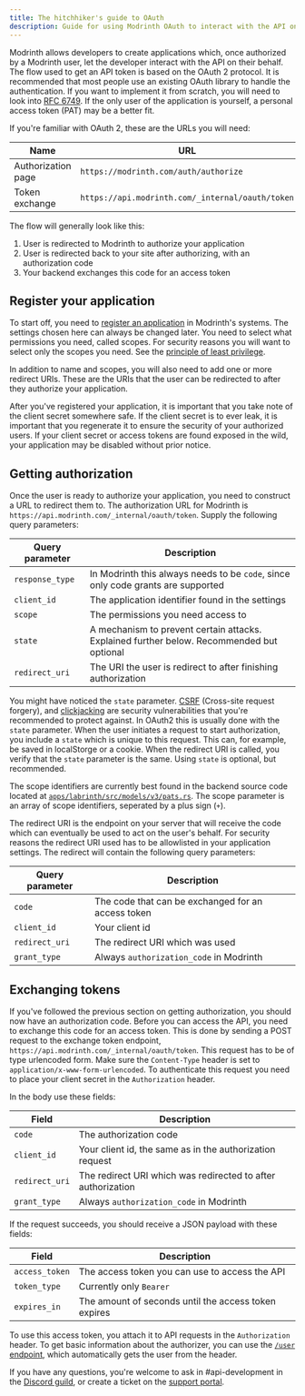 ```yaml
---
title: The hitchhiker's guide to OAuth
description: Guide for using Modrinth OAuth to interact with the API on users' behalf.
---
```


Modrinth allows developers to create applications which, once authorized by a Modrinth user, let the developer interact with the API on their behalf. The flow used to get an API token is based on the OAuth 2 protocol. It is recommended that most people use an existing OAuth library to handle the authentication. If you want to implement it from scratch, you will need to look into [RFC 6749]. If the only user of the application is yourself, a personal access token (PAT) may be a better fit.

If you're familiar with OAuth 2, these are the URLs you will need:

| Name               | URL                                              |
|--------------------|--------------------------------------------------|
| Authorization page | `https://modrinth.com/auth/authorize`            |
| Token exchange     | `https://api.modrinth.com/_internal/oauth/token` |

The flow will generally look like this:

1. User is redirected to Modrinth to authorize your application
2. User is redirected back to your site after authorizing, with an authorization code
3. Your backend exchanges this code for an access token

## Register your application

To start off, you need to [register an application] in Modrinth's systems. The settings chosen here can always be changed later. You need to select what permissions you need, called scopes. For security reasons you will want to select only the scopes you need. See the [principle of least privilege].

In addition to name and scopes, you will also need to add one or more redirect URIs. These are the URIs that the user can be redirected to after they authorize your application.

After you've registered your application, it is important that you take note of the client secret somewhere safe. If the client secret is to ever leak, it is important that you regenerate it to ensure the security of your authorized users. If your client secret or access tokens are found exposed in the wild, your application may be disabled without prior notice.

## Getting authorization

Once the user is ready to authorize your application, you need to construct a URL to redirect them to. The authorization URL for Modrinth is `https://api.modrinth.com/_internal/oauth/token`. Supply the following query parameters:

| Query parameter | Description                                                                               |
|-----------------|-------------------------------------------------------------------------------------------|
| `response_type` | In Modrinth this always needs to be `code`, since only code grants are supported          |
| `client_id`     | The application identifier found in the settings                                          |
| `scope`         | The permissions you need access to                                                        |
| `state`         | A mechanism to prevent certain attacks. Explained further below. Recommended but optional |
| `redirect_uri`  | The URI the user is redirect to after finishing authorization                             |

You might have noticed the `state` parameter. [CSRF] (Cross-site request forgery), and [clickjacking] are security vulnerabilities that you're recommended to protect against. In OAuth2 this is usually done with the `state` parameter. When the user initiates a request to start authorization, you include a `state` which is unique to this request. This can, for example, be saved in localStorge or a cookie. When the redirect URI is called, you verify that the `state` parameter is the same. Using `state` is optional, but recommended.

The scope identifiers are currently best found in the backend source code located at [`apps/labrinth/src/models/v3/pats.rs`]. The scope parameter is an array of scope identifiers, seperated by a plus sign (`+`).

The redirect URI is the endpoint on your server that will receive the code which can eventually be used to act on the user's behalf. For security reasons the redirect URI used has to be allowlisted in your application settings. The redirect will contain the following query parameters:

| Query parameter | Description                                        |
|-----------------|----------------------------------------------------|
| `code`          | The code that can be exchanged for an access token |
| `client_id`     | Your client id                                     |
| `redirect_uri`  | The redirect URI which was used                    |
| `grant_type`    | Always `authorization_code` in Modrinth            |

## Exchanging tokens

If you've followed the previous section on getting authorization, you should now have an authorization code. Before you can access the API, you need to exchange this code for an access token. This is done by sending a POST request to the exchange token endpoint, `https://api.modrinth.com/_internal/oauth/token`. This request has to be of type urlencoded form. Make sure the `Content-Type` header is set to `application/x-www-form-urlencoded`. To authenticate this request you need to place your client secret in the `Authorization` header.

In the body use these fields:

| Field          | Description                                                  |
|----------------|--------------------------------------------------------------|
| `code`         | The authorization code                                       |
| `client_id`    | Your client id, the same as in the authorization request     |
| `redirect_uri` | The redirect URI which was redirected to after authorization |
| `grant_type`   | Always `authorization_code` in Modrinth                      |

If the request succeeds, you should receive a JSON payload with these fields:

| Field          | Description                                          |
|----------------|------------------------------------------------------|
| `access_token` | The access token you can use to access the API       |
| `token_type`   | Currently only `Bearer`                              |
| `expires_in`   | The amount of seconds until the access token expires |

To use this access token, you attach it to API requests in the `Authorization` header. To get basic information about the authorizer, you can use the [`/user` endpoint], which automatically gets the user from the header.

If you have any questions, you're welcome to ask in #api-development in the [Discord guild], or create a ticket on the [support portal].

[RFC 6749]: https://datatracker.ietf.org/doc/html/rfc6749

[register an application]: https://modrinth.com/settings/applications

[principle of least privilege]: https://en.wikipedia.org/wiki/Principle_of_least_privilege

[`apps/labrinth/src/models/v3/pats.rs`]: https://github.com/modrinth/code/blob/main/apps/labrinth/src/models/v3/pats.rs

[CSRF]: https://en.wikipedia.org/wiki/Cross-site_request_forgery

[Clickjacking]: https://en.wikipedia.org/wiki/Clickjacking

[`/user` endpoint]: https://docs.modrinth.com/api/operations/getuserfromauth/

[Discord guild]: https://discord.modrinth.com

[support portal]: https://support.modrinth.com/en/

